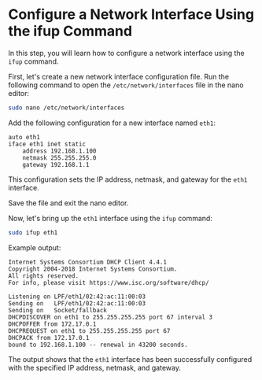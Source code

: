 # Configure a Network Interface Using the ifup Command

In this step, you will learn how to configure a network interface using the `ifup` command.

First, let's create a new network interface configuration file. Run the following command to open the `/etc/network/interfaces` file in the nano editor:

```bash
sudo nano /etc/network/interfaces
```

Add the following configuration for a new interface named `eth1`:

```
auto eth1
iface eth1 inet static
    address 192.168.1.100
    netmask 255.255.255.0
    gateway 192.168.1.1
```

This configuration sets the IP address, netmask, and gateway for the `eth1` interface.

Save the file and exit the nano editor.

Now, let's bring up the `eth1` interface using the `ifup` command:

```bash
sudo ifup eth1
```

Example output:

```
Internet Systems Consortium DHCP Client 4.4.1
Copyright 2004-2018 Internet Systems Consortium.
All rights reserved.
For info, please visit https://www.isc.org/software/dhcp/

Listening on LPF/eth1/02:42:ac:11:00:03
Sending on   LPF/eth1/02:42:ac:11:00:03
Sending on   Socket/fallback
DHCPDISCOVER on eth1 to 255.255.255.255 port 67 interval 3
DHCPOFFER from 172.17.0.1
DHCPREQUEST on eth1 to 255.255.255.255 port 67
DHCPACK from 172.17.0.1
bound to 192.168.1.100 -- renewal in 43200 seconds.
```

The output shows that the `eth1` interface has been successfully configured with the specified IP address, netmask, and gateway.
